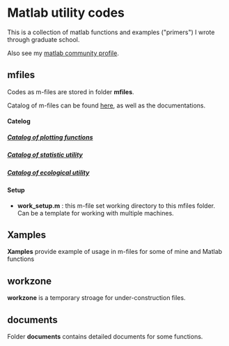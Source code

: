 # Matlab utility codes

This is a collection of matlab functions and examples ("primers") I wrote through graduate school. 

Also see my [matlab community profile](http://www.mathworks.com/matlabcentral/profile/authors/5555147-wei-ting-lin).

## mfiles 
Codes as m-files are stored in folder **mfiles**.

Catalog of m-files can be found [here](https://github.com/weitingwlin/matlabutility/tree/master/documents), as well as the documentations.
#### Catelog

##### [Catalog of plotting functions](https://github.com/weitingwlin/matlabutility/blob/master/documents/catalog_myplot.md)
##### [Catalog of statistic utility](https://github.com/weitingwlin/matlabutility/blob/master/documents/catalog_stat.md)
##### [Catalog of ecological utility](https://github.com/weitingwlin/matlabutility/blob/master/documents/catalog_ecology.md)

#### Setup
* **work_setup.m** : this m-file set working directory to this mfiles folder. Can be a template for working with multiple machines.

## Xamples
**Xamples** provide example of usage in m-files for some of mine and Matlab functions

## workzone
**workzone** is a temporary stroage for under-construction files.

## documents
Folder **documents** contains detailed documents for some functions.

